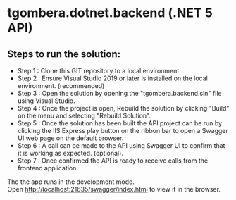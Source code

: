 # tgombera.dotnet.backend (.NET 5 API)

## Steps to run the solution:

- Step 1 : Clone this GIT repository to a local environment.
- Step 2 : Ensure Visual Studio 2019 or later is installed on the local environment. (recommended)
- Step 3 : Open the solution by opening the "tgombera.backend.sln" file using Visual Studio.
- Step 4 : Once the project is open, Rebuild the solution by clicking "Build" on the menu and selecting "Rebuild Solution".
- Step 5 : Once the solution has been built the API project can be run by clicking the IIS Express play button on the ribbon bar to open a Swagger UI web page on the default browser.
- Step 6 : A call can be made to the API using Swagger UI to confirm that it is working as expected. (optional).
- Step 7 : Once confirmed the API is ready to receive calls from the frontend application.

The the app runs in the development mode.\
Open [http://localhost:21635/swagger/index.html](localhost:21635/swagger/index.html) to view it in the browser.
